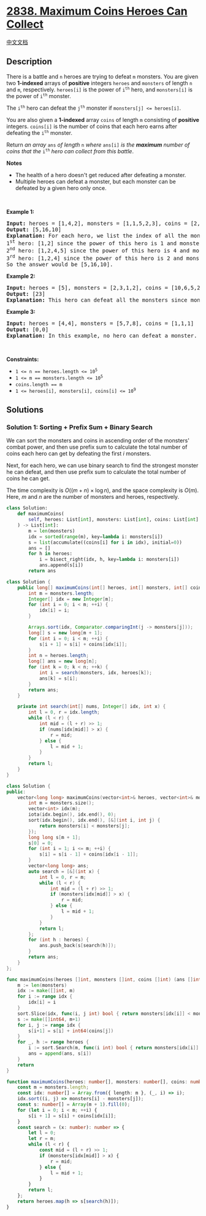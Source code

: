 # [2838. Maximum Coins Heroes Can Collect](https://leetcode.com/problems/maximum-coins-heroes-can-collect)

[中文文档](/solution/2800-2899/2838.Maximum%20Coins%20Heroes%20Can%20Collect/README.md)

<!-- tags:Array,Two Pointers,Binary Search,Prefix Sum,Sorting -->

## Description

<p>There is a battle and <code>n</code> heroes are trying to defeat <code>m</code> monsters. You are given two <strong>1-indexed</strong> arrays of <strong>positive</strong> integers <code><font face="monospace">heroes</font></code> and <code><font face="monospace">monsters</font></code> of length <code>n</code> and <code>m</code>, respectively. <code><font face="monospace">heroes</font>[i]</code> is the power of <code>i<sup>th</sup></code> hero, and <code><font face="monospace">monsters</font>[i]</code> is the power of <code>i<sup>th</sup></code> monster.</p>

<p>The <code>i<sup>th</sup></code> hero can defeat the <code>j<sup>th</sup></code> monster if <code>monsters[j] &lt;= heroes[i]</code>.</p>

<p>You are also given a <strong>1-indexed</strong> array <code>coins</code> of length <code>m</code> consisting of <strong>positive</strong> integers. <code>coins[i]</code> is the number of coins that each hero earns after defeating the <code>i<sup>th</sup></code> monster.</p>

<p>Return<em> an array </em><code>ans</code><em> of length </em><code>n</code><em> where </em><code>ans[i]</code><em> is the <strong>maximum</strong> number of coins that the </em><code>i<sup>th</sup></code><em> hero can collect from this battle</em>.</p>

<p><strong>Notes</strong></p>

<ul>
	<li>The health of a hero doesn&#39;t get reduced after defeating a monster.</li>
	<li>Multiple heroes can defeat a monster, but each monster can be defeated by a given hero only once.</li>
</ul>

<p>&nbsp;</p>
<p><strong class="example">Example 1:</strong></p>

<pre>
<strong>Input:</strong> heroes = [1,4,2], monsters = [1,1,5,2,3], coins = [2,3,4,5,6]
<strong>Output:</strong> [5,16,10]
<strong>Explanation: </strong>For each hero, we list the index of all the monsters he can defeat:
1<sup>st</sup> hero: [1,2] since the power of this hero is 1 and monsters[1], monsters[2] &lt;= 1. So this hero collects coins[1] + coins[2] = 5 coins.
2<sup>nd</sup> hero: [1,2,4,5] since the power of this hero is 4 and monsters[1], monsters[2], monsters[4], monsters[5] &lt;= 4. So this hero collects coins[1] + coins[2] + coins[4] + coins[5] = 16 coins.
3<sup>rd</sup> hero: [1,2,4] since the power of this hero is 2 and monsters[1], monsters[2], monsters[4] &lt;= 2. So this hero collects coins[1] + coins[2] + coins[4] = 10 coins.
So the answer would be [5,16,10].</pre>

<p><strong class="example">Example 2:</strong></p>

<pre>
<strong>Input:</strong> heroes = [5], monsters = [2,3,1,2], coins = [10,6,5,2]
<strong>Output:</strong> [23]
<strong>Explanation:</strong> This hero can defeat all the monsters since monsters[i] &lt;= 5. So he collects all of the coins: coins[1] + coins[2] + coins[3] + coins[4] = 23, and the answer would be [23].
</pre>

<p><strong class="example">Example 3:</strong></p>

<pre>
<strong>Input:</strong> heroes = [4,4], monsters = [5,7,8], coins = [1,1,1]
<strong>Output:</strong> [0,0]
<strong>Explanation:</strong> In this example, no hero can defeat a monster. So the answer would be [0,0],
</pre>

<p>&nbsp;</p>
<p><strong>Constraints:</strong></p>

<ul>
	<li><code>1 &lt;= n == heroes.length &lt;= 10<sup>5</sup></code></li>
	<li><code>1 &lt;= m == monsters.length &lt;= 10<sup>5</sup></code></li>
	<li><code>coins.length == m</code></li>
	<li><code>1 &lt;= heroes[i], monsters[i], coins[i] &lt;= 10<sup>9</sup></code></li>
</ul>

## Solutions

### Solution 1: Sorting + Prefix Sum + Binary Search

We can sort the monsters and coins in ascending order of the monsters' combat power, and then use prefix sum to calculate the total number of coins each hero can get by defeating the first $i$ monsters.

Next, for each hero, we can use binary search to find the strongest monster he can defeat, and then use prefix sum to calculate the total number of coins he can get.

The time complexity is $O((m + n) \times \log n)$, and the space complexity is $O(m)$. Here, $m$ and $n$ are the number of monsters and heroes, respectively.

<!-- tabs:start -->

```python
class Solution:
    def maximumCoins(
        self, heroes: List[int], monsters: List[int], coins: List[int]
    ) -> List[int]:
        m = len(monsters)
        idx = sorted(range(m), key=lambda i: monsters[i])
        s = list(accumulate((coins[i] for i in idx), initial=0))
        ans = []
        for h in heroes:
            i = bisect_right(idx, h, key=lambda i: monsters[i])
            ans.append(s[i])
        return ans
```

```java
class Solution {
    public long[] maximumCoins(int[] heroes, int[] monsters, int[] coins) {
        int m = monsters.length;
        Integer[] idx = new Integer[m];
        for (int i = 0; i < m; ++i) {
            idx[i] = i;
        }

        Arrays.sort(idx, Comparator.comparingInt(j -> monsters[j]));
        long[] s = new long[m + 1];
        for (int i = 0; i < m; ++i) {
            s[i + 1] = s[i] + coins[idx[i]];
        }
        int n = heroes.length;
        long[] ans = new long[n];
        for (int k = 0; k < n; ++k) {
            int i = search(monsters, idx, heroes[k]);
            ans[k] = s[i];
        }
        return ans;
    }

    private int search(int[] nums, Integer[] idx, int x) {
        int l = 0, r = idx.length;
        while (l < r) {
            int mid = (l + r) >> 1;
            if (nums[idx[mid]] > x) {
                r = mid;
            } else {
                l = mid + 1;
            }
        }
        return l;
    }
}
```

```cpp
class Solution {
public:
    vector<long long> maximumCoins(vector<int>& heroes, vector<int>& monsters, vector<int>& coins) {
        int m = monsters.size();
        vector<int> idx(m);
        iota(idx.begin(), idx.end(), 0);
        sort(idx.begin(), idx.end(), [&](int i, int j) {
            return monsters[i] < monsters[j];
        });
        long long s[m + 1];
        s[0] = 0;
        for (int i = 1; i <= m; ++i) {
            s[i] = s[i - 1] + coins[idx[i - 1]];
        }
        vector<long long> ans;
        auto search = [&](int x) {
            int l = 0, r = m;
            while (l < r) {
                int mid = (l + r) >> 1;
                if (monsters[idx[mid]] > x) {
                    r = mid;
                } else {
                    l = mid + 1;
                }
            }
            return l;
        };
        for (int h : heroes) {
            ans.push_back(s[search(h)]);
        }
        return ans;
    }
};
```

```go
func maximumCoins(heroes []int, monsters []int, coins []int) (ans []int64) {
	m := len(monsters)
	idx := make([]int, m)
	for i := range idx {
		idx[i] = i
	}
	sort.Slice(idx, func(i, j int) bool { return monsters[idx[i]] < monsters[idx[j]] })
	s := make([]int64, m+1)
	for i, j := range idx {
		s[i+1] = s[i] + int64(coins[j])
	}
	for _, h := range heroes {
		i := sort.Search(m, func(i int) bool { return monsters[idx[i]] > h })
		ans = append(ans, s[i])
	}
	return
}
```

```ts
function maximumCoins(heroes: number[], monsters: number[], coins: number[]): number[] {
    const m = monsters.length;
    const idx: number[] = Array.from({ length: m }, (_, i) => i);
    idx.sort((i, j) => monsters[i] - monsters[j]);
    const s: number[] = Array(m + 1).fill(0);
    for (let i = 0; i < m; ++i) {
        s[i + 1] = s[i] + coins[idx[i]];
    }
    const search = (x: number): number => {
        let l = 0;
        let r = m;
        while (l < r) {
            const mid = (l + r) >> 1;
            if (monsters[idx[mid]] > x) {
                r = mid;
            } else {
                l = mid + 1;
            }
        }
        return l;
    };
    return heroes.map(h => s[search(h)]);
}
```

<!-- tabs:end -->

<!-- end -->
